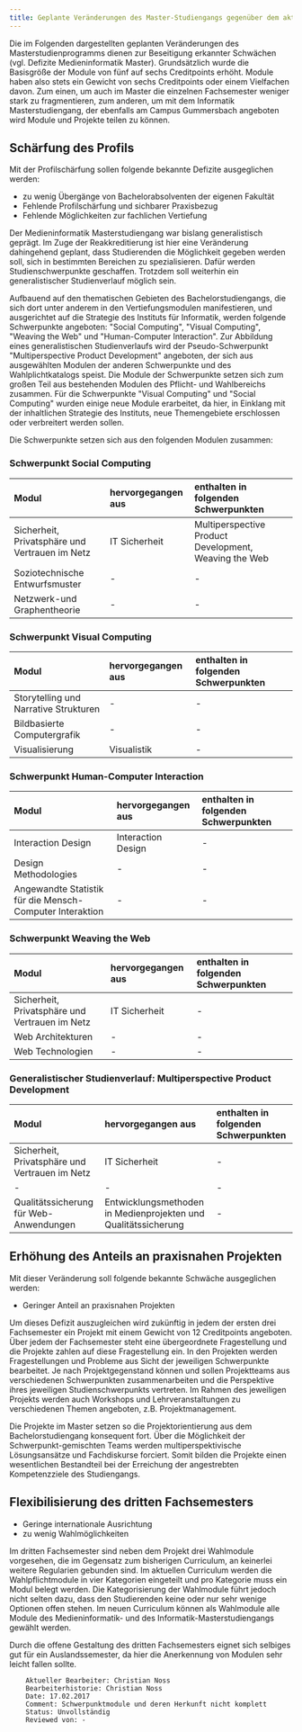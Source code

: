 ```yaml
---
title: Geplante Veränderungen des Master-Studiengangs gegenüber dem aktuellen Akkreditierungszeitraum 
---
```


Die im Folgenden dargestellten geplanten Veränderungen des Masterstudienprogramms dienen zur Beseitigung erkannter Schwächen (vgl. Defizite Medieninformatik Master). Grundsätzlich wurde die Basisgröße der Module von fünf auf sechs Creditpoints erhöht. Module haben also stets ein Gewicht von sechs Creditpoints oder einem Vielfachen davon. Zum einen, um auch im Master die einzelnen Fachsemester weniger stark zu fragmentieren, zum anderen, um mit dem Informatik Masterstudiengang, der ebenfalls am Campus Gummersbach angeboten wird Module und Projekte teilen zu können. 

## Schärfung des Profils

Mit der Profilschärfung sollen folgende bekannte Defizite ausgeglichen werden:

- zu wenig Übergänge von Bachelorabsolventen der eigenen Fakultät
- Fehlende Profilschärfung und sichbarer Praxisbezug
- Fehlende Möglichkeiten zur fachlichen Vertiefung

Der Medieninformatik Masterstudiengang war bislang generalistisch geprägt. Im Zuge der Reakkreditierung ist hier eine Veränderung dahingehend geplant, dass Studierenden die Möglichkeit gegeben werden soll, sich in bestimmten Bereichen zu spezialisieren. Dafür werden Studienschwerpunkte geschaffen. Trotzdem soll weiterhin ein generalistischer Studienverlauf möglich sein.

Aufbauend auf den thematischen Gebieten des Bachelorstudiengangs, die sich dort unter anderem in den Vertiefungsmodulen manifestieren, und ausgerichtet auf die Strategie des Instituts für Informatik, werden folgende Schwerpunkte angeboten: "Social Computing", "Visual Computing", "Weaving the Web" und "Human-Computer Interaction". Zur Abbildung eines generalistischen Studienverlaufs wird der Pseudo-Schwerpunkt "Multiperspective Product Development" angeboten, der sich aus ausgewählten Modulen der anderen Schwerpunkte und des Wahlplichtkatalogs speist. Die Module der Schwerpunkte setzen sich zum großen Teil aus bestehenden Modulen des Pflicht- und Wahlbereichs zusammen. Für die Schwerpunkte "Visual Computing" und "Social Computing" wurden einige neue Module erarbeitet, da hier, in Einklang mit der inhaltlichen Strategie des Instituts, neue Themengebiete erschlossen oder verbreitert werden sollen.

Die Schwerpunkte setzen sich aus den folgenden Modulen zusammen:

### Schwerpunkt Social Computing

| Modul | hervorgegangen aus | enthalten in folgenden Schwerpunkten |
|:---|:---|:---|
|Sicherheit, Privatsphäre und Vertrauen im Netz| IT Sicherheit | Multiperspective Product Development, Weaving the Web|
|Soziotechnische Entwurfsmuster | - | - |
|Netzwerk-und Graphentheorie | - | - |

### Schwerpunkt Visual Computing

| Modul | hervorgegangen aus | enthalten in folgenden Schwerpunkten |
|:---|:---|:---|
|Storytelling und Narrative Strukturen | - | - |
|Bildbasierte Computergrafik  | - | - |
|Visualisierung | Visualistik | - |

### Schwerpunkt Human-Computer Interaction

| Modul | hervorgegangen aus | enthalten in folgenden Schwerpunkten |
|:---|:---|:---|
|Interaction Design | Interaction Design | - |
|Design Methodologies | - | - |
|Angewandte Statistik für die Mensch-Computer Interaktion  | - | - |

### Schwerpunkt Weaving the Web

| Modul | hervorgegangen aus | enthalten in folgenden Schwerpunkten |
|:---|:---|:---|
|Sicherheit, Privatsphäre und Vertrauen im Netz| IT Sicherheit | - |
|Web Architekturen  | - | - |
|Web Technologien  | - | - |


### Generalistischer Studienverlauf: Multiperspective Product Development

| Modul | hervorgegangen aus | enthalten in folgenden Schwerpunkten |
|:---|:---|:---|
|Sicherheit, Privatsphäre und Vertrauen im Netz| IT Sicherheit | - |
|	-  | - | - |
| Qualitätssicherung für Web-Anwendungen| Entwicklungsmethoden in Medienprojekten und Qualitätssicherung | - |


## Erhöhung des Anteils an praxisnahen Projekten

Mit dieser Veränderung soll folgende bekannte Schwäche ausgeglichen werden:

- Geringer Anteil an praxisnahen Projekten

Um dieses Defizit auszugleichen wird zukünftig in jedem der ersten drei Fachsemester ein Projekt mit einem Gewicht von 12 Creditpoints angeboten. Über jedem der Fachsemester steht eine übergeordnete Fragestellung und die Projekte zahlen auf diese Fragestellung ein. In den Projekten werden Fragestellungen und Probleme aus Sicht der jeweiligen Schwerpunkte bearbeitet. Je nach Projektgegenstand können und sollen Projektteams aus verschiedenen Schwerpunkten zusammenarbeiten und die Perspektive ihres jeweiligen Studienschwerpunkts vertreten. Im Rahmen des jeweiligen Projekts werden auch Workshops und Lehrveranstaltungen zu verschiedenen Themen angeboten, z.B. Projektmanagement. 

Die Projekte im Master setzen so die Projektorientierung aus dem Bachelorstudiengang konsequent fort. Über die Möglichkeit der Schwerpunkt-gemischten Teams werden multiperspektivische Lösungsansätze und Fachdiskurse forciert. Somit bilden die Projekte einen wesentlichen Bestandteil bei der Erreichung der angestrebten Kompetenzziele des Studiengangs.


## Flexibilisierung des dritten Fachsemesters

- Geringe internationale Ausrichtung
- zu wenig Wahlmöglichkeiten

Im dritten Fachsemester sind neben dem Projekt drei Wahlmodule vorgesehen, die im Gegensatz zum bisherigen Curriculum, an keinerlei weitere Regularien gebunden sind. Im aktuellen Curriculum werden die Wahlpflichtmodule in vier Kategorien eingeteilt und pro Kategorie muss ein Modul belegt werden. Die Kategorisierung der Wahlmodule führt jedoch nicht selten dazu, dass den Studierenden keine oder nur sehr wenige Optionen offen stehen. Im neuen Curriculum können als Wahlmodule alle Module des Medieninformatik- und des Informatik-Masterstudiengangs gewählt werden.

Durch die offene Gestaltung des dritten Fachsemesters eignet sich selbiges gut für ein Auslandssemester, da hier die Anerkennung von Modulen sehr leicht fallen sollte. 

~~~
	Aktueller Bearbeiter: Christian Noss
	Bearbeiterhistorie: Christian Noss
	Date: 17.02.2017
	Comment: Schwerpunktmodule und deren Herkunft nicht komplett
	Status: Unvollständig
	Reviewed von: -
~~~